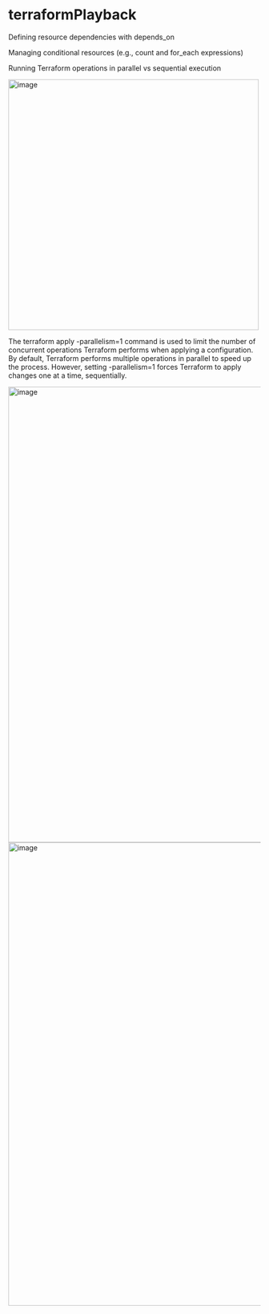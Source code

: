 # terraformPlayback


Defining resource dependencies with depends_on

Managing conditional resources (e.g., count and for_each expressions) 

Running Terraform operations in parallel vs sequential execution

<img width="500" alt="image" src="https://github.com/user-attachments/assets/8301f5a3-480f-4344-aa57-8fbce9f4cebb" />

The terraform apply -parallelism=1 command is used to limit the number of concurrent operations Terraform performs when applying a configuration. By default, Terraform performs multiple operations in parallel to speed up the process. However, setting -parallelism=1 forces Terraform to apply changes one at a time, sequentially.


<img width="909" alt="image" src="https://github.com/user-attachments/assets/ede1611b-efd0-471a-b3d1-cc494b8f89b9" />


<img width="924" alt="image" src="https://github.com/user-attachments/assets/dcf2db3e-022a-4d90-baed-f3a4c460a853" />


